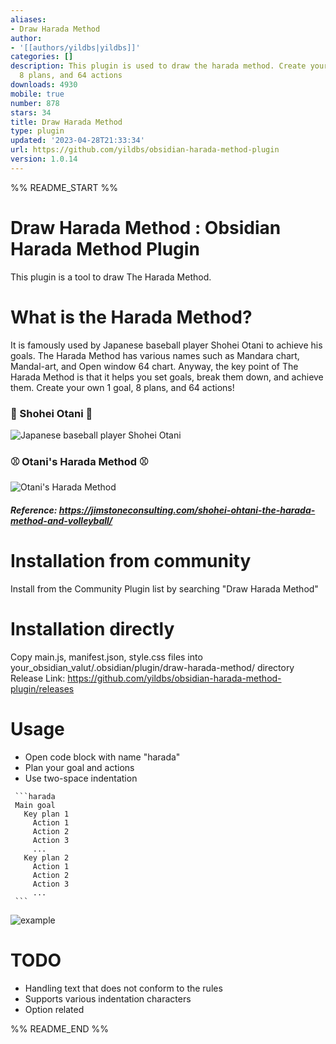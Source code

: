 ```yaml
---
aliases:
- Draw Harada Method
author:
- '[[authors/yildbs|yildbs]]'
categories: []
description: This plugin is used to draw the harada method. Create your own 1 goal,
  8 plans, and 64 actions
downloads: 4930
mobile: true
number: 878
stars: 34
title: Draw Harada Method
type: plugin
updated: '2023-04-28T21:33:34'
url: https://github.com/yildbs/obsidian-harada-method-plugin
version: 1.0.14
---
```


%% README_START %%

# Draw Harada Method : Obsidian Harada Method Plugin 
This plugin is a tool to draw The Harada Method. 

# What is the Harada Method?
It is famously used by Japanese baseball player Shohei Otani to achieve his goals. The Harada Method has various names such as Mandara chart, Mandal-art, and Open window 64 chart. Anyway, the key point of The Harada Method is that it helps you set goals, break them down, and achieve them. Create your own 1 goal, 8 plans, and 64 actions!

### 🧢 ️Shohei Otani 🧢 
![Japanese baseball player Shohei Otani](https://jimstoneconsulting.com/wp-content/uploads/2022/02/Screen-Shot-2022-02-08-at-9.40.47-AM.png)

### ⚾ Otani's Harada Method ⚾ 
![Otani's Harada Method](https://jimstoneconsulting.com/wp-content/uploads/2022/02/Screen-Shot-2022-02-07-at-11.53.33-AM.png)

##### Reference: https://jimstoneconsulting.com/shohei-ohtani-the-harada-method-and-volleyball/


# Installation from community
Install from the Community Plugin list by searching "Draw Harada Method"

# Installation directly
Copy main.js, manifest.json, style.css files into your_obsidian_valut/.obsidian/plugin/draw-harada-method/ directory
Release Link: https://github.com/yildbs/obsidian-harada-method-plugin/releases

# Usage
- Open code block with name "harada"
- Plan your goal and actions
- Use two-space indentation 

~~~
 ```harada
 Main goal
   Key plan 1
     Action 1
     Action 2
     Action 3
     ...
   Key plan 2
     Action 1
     Action 2
     Action 3
     ...
 ```
~~~

![example](https://user-images.githubusercontent.com/20436037/231749576-0786fb1a-542c-4476-a5de-d6d16664ee92.gif)


# TODO
- Handling text that does not conform to the rules
- Supports various indentation characters
- Option related



%% README_END %%